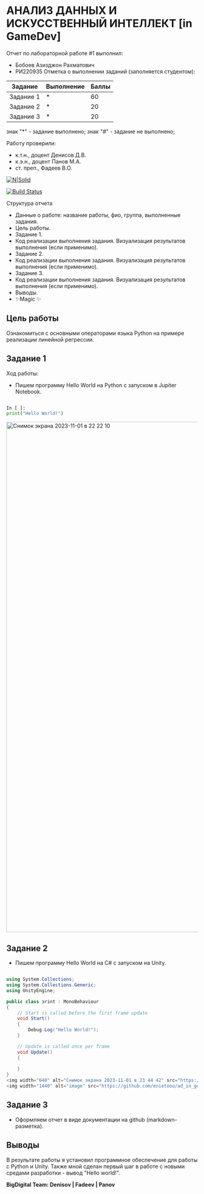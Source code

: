 # АНАЛИЗ ДАННЫХ И ИСКУССТВЕННЫЙ ИНТЕЛЛЕКТ [in GameDev]
Отчет по лабораторной работе #1 выполнил:
- Бобоев Азизджон Рахматович
- РИ220935
Отметка о выполнении заданий (заполняется студентом):

| Задание | Выполнение | Баллы |
| ------ | ------ | ------ |
| Задание 1 | * | 60 |
| Задание 2 | * | 20 |
| Задание 3 | * | 20 |

знак "*" - задание выполнено; знак "#" - задание не выполнено;

Работу проверили:
- к.т.н., доцент Денисов Д.В.
- к.э.н., доцент Панов М.А.
- ст. преп., Фадеев В.О.

[![N|Solid](https://cldup.com/dTxpPi9lDf.thumb.png)](https://nodesource.com/products/nsolid)

[![Build Status](https://travis-ci.org/joemccann/dillinger.svg?branch=master)](https://travis-ci.org/joemccann/dillinger)

Структура отчета

- Данные о работе: название работы, фио, группа, выполненные задания.
- Цель работы.
- Задание 1.
- Код реализации выполнения задания. Визуализация результатов выполнения (если применимо).
- Задание 2.
- Код реализации выполнения задания. Визуализация результатов выполнения (если применимо).
- Задание 3.
- Код реализации выполнения задания. Визуализация результатов выполнения (если применимо).
- Выводы.
- ✨Magic ✨

## Цель работы
Ознакомиться с основными операторами языка Python на примере реализации линейной регрессии.

## Задание 1
Ход работы:
- Пишем программу Hello World на Python с запуском в Jupiter Notebook.

```py

In [ ]:
print("Hello World!")

```
<img width="1344" alt="Снимок экрана 2023-11-01 в 22 22 10" src="https://github.com/enietoou/ad_in_gd_lab1/assets/74960429/5734492d-32cc-48c8-a403-729ed90d6567">



## Задание 2

- Пишем программу Hello World на C# с запуском на Unity.

```c#

using System.Collections;
using System.Collections.Generic;
using UnityEngine;

public class зrint : MonoBehaviour
{
    // Start is called before the first frame update
    void Start()
    {
        Debug.Log("Hello World!");   
    }

    // Update is called once per frame
    void Update()
    {
        
    }
}
<img width="640" alt="Снимок экрана 2023-11-01 в 23 44 42" src="https://github.com/enietoou/ad_in_gd_lab1/assets/74960429/565791e2-8961-4a55-a059-33398ee3ad66">
<img width="1440" alt="image" src="https://github.com/enietoou/ad_in_gd_lab1/assets/74960429/718fbb5a-ed51-4ccf-87be-fc7a1ccd2d2a">


```

## Задание 3

- Оформляем отчет в виде документации на github (markdown-разметка).


## Выводы

В результате работы я установил программное обеспечение для работы с Python и Unity. Также мной сделан первый шаг в работе с новыми средами разработки - вывод "Hello world!".


**BigDigital Team: Denisov | Fadeev | Panov**
